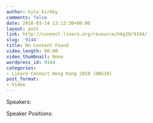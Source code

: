 ```yaml
---
author: kyle.kirkby
comments: false
date: 2018-03-14 13:12:30+00:00
layout: post
link: http://connect.linaro.org/resource/hkg18/9144/
slug: '9144'
title: No Content Found
video_length: 00:00
video_thumbnail: None
wordpress_id: 9144
categories:
- Linaro Connect Hong Kong 2018 (HKG18)
post_format:
- Video
---
```




Speakers: 

Speaker Positions: 


